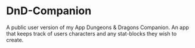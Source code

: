 # DnD-Companion
A public user version of my App Dungeons &amp; Dragons Companion. An app that keeps track of users characters and any stat-blocks they wish to create.
